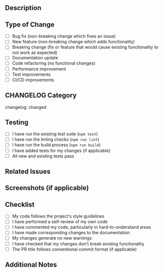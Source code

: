 ## Description

<!-- Provide a brief description of the changes in this PR -->

## Type of Change

<!-- Mark the relevant option with an "x" -->

- [ ] Bug fix (non-breaking change which fixes an issue)
- [ ] New feature (non-breaking change which adds functionality)
- [ ] Breaking change (fix or feature that would cause existing functionality to
      not work as expected)
- [ ] Documentation update
- [ ] Code refactoring (no functional changes)
- [ ] Performance improvement
- [ ] Test improvements
- [ ] CI/CD improvements

## CHANGELOG Category

<!-- Specify which section this change should be added to in the CHANGELOG -->
<!-- Use format: "changelog: <section>" where section is one of: added, fixed, changed, removed -->

changelog: changed

## Testing

<!-- Describe the tests you ran to verify your changes -->

- [ ] I have run the existing test suite (`npm test`)
- [ ] I have run the linting checks (`npm run lint`)
- [ ] I have run the build process (`npm run build`)
- [ ] I have added tests for my changes (if applicable)
- [ ] All new and existing tests pass

## Related Issues

<!-- Link any related issues using "Fixes #issue_number" or "Relates to #issue_number" -->

## Screenshots (if applicable)

<!-- Add screenshots to help explain your changes -->

## Checklist

<!-- Mark completed items with an "x" -->

- [ ] My code follows the project's style guidelines
- [ ] I have performed a self-review of my own code
- [ ] I have commented my code, particularly in hard-to-understand areas
- [ ] I have made corresponding changes to the documentation
- [ ] My changes generate no new warnings
- [ ] I have checked that my changes don't break existing functionality
- [ ] The PR title follows conventional commit format (if applicable)

## Additional Notes

<!-- Add any additional notes, concerns, or implementation details here -->
